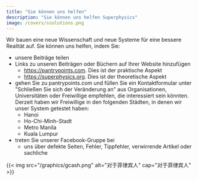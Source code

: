 ```yaml
---
title: "Sie können uns helfen"
description: "Sie können uns helfen Superphysics"
image: /covers/ssolutions.png
---
```


Wir bauen eine neue Wissenschaft und neue Systeme für eine bessere Realität auf. Sie können uns helfen, indem Sie:

- unsere Beiträge teilen
- Links zu unseren Beiträgen oder Büchern auf Ihrer Website hinzufügen
  - https://pantrypoints.com. Dies ist der praktische Aspekt
  - https://superphysics.org. Dies ist der theoretische Aspekt
- gehen Sie zu pantrypoints.com und füllen Sie ein Kontaktformular unter "Schließen Sie sich der Veränderung an" aus Organisationen, Universitäten oder Freiwillige empfehlen, die interessiert sein könnten. Derzeit haben wir Freiwillige in den folgenden Städten, in denen wir unser System getestet haben:
  - Hanoi
  - Ho-Chi-Minh-Stadt
  - Metro Manila
  - Kuala Lumpur
- treten Sie unserer Facebook-Gruppe bei
  - uns über defekte Seiten, Fehler, Tippfehler, verwirrende Artikel oder sachliche

{{< img src="/graphics/gcash.png" alt="对于菲律宾人" cap="对于菲律宾人" >}}
